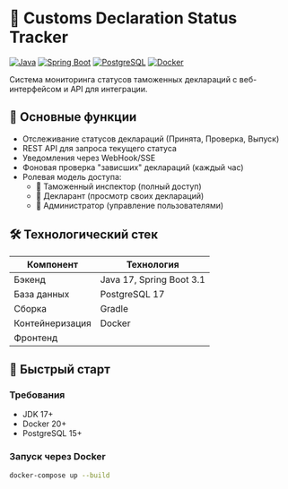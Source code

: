 # 🚢 Customs Declaration Status Tracker

[![Java](https://img.shields.io/badge/Java-17-%23ED8B00)](https://openjdk.org/projects/jdk/17/)
[![Spring Boot](https://img.shields.io/badge/Spring_Boot-3.1-%236DB33F)](https://spring.io/projects/spring-boot)
[![PostgreSQL](https://img.shields.io/badge/PostgreSQL-15-%23336791)](https://www.postgresql.org/)
[![Docker](https://img.shields.io/badge/Docker-%232496ED)](https://www.docker.com/)

Система мониторинга статусов таможенных деклараций с веб-интерфейсом и API для интеграции.

## 📌 Основные функции

- Отслеживание статусов деклараций (Принята, Проверка, Выпуск)
- REST API для запроса текущего статуса
- Уведомления через WebHook/SSE
- Фоновая проверка "зависших" деклараций (каждый час)
- Ролевая модель доступа:
    - 👔 Таможенный инспектор (полный доступ)
    - 📝 Декларант (просмотр своих деклараций)
    - 🔧 Администратор (управление пользователями)

## 🛠 Технологический стек

| Компонент       | Технология                          |
|-----------------|-------------------------------------|
| Бэкенд         | Java 17, Spring Boot 3.1            |
| База данных    | PostgreSQL 17                       |
| Сборка         | Gradle                              |
| Контейнеризация| Docker                              |
| Фронтенд       |   |

## 🚀 Быстрый старт

### Требования
- JDK 17+
- Docker 20+
- PostgreSQL 15+

### Запуск через Docker
```bash
docker-compose up --build
